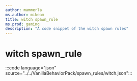 ```yaml
---
author: mammerla
ms.author: mikeam
title: witch spawn_rule
ms.prod: gaming
description: "A code snippet of the witch spawn rules"
---
```


# witch spawn_rule

:::code language="json" source="../../VanillaBehaviorPack/spawn_rules/witch.json":::
